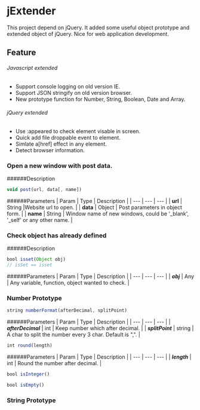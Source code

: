 # jExtender
This project depend on jQuery. It added some useful object prototype and extended object of jQuery. Nice for web application development.

## Feature
###### Javascript extended
- Support console logging on old version IE.
- Support JSON stringify on old version browser.
- New prototype function for Number, String, Boolean, Date and Array.

###### jQuery extended
- Use :appeared to check element visable in screen.
- Quick add file droppable event to element.
- Simlate a[href] effect in any element.
- Detect browser information.

### Open a new window with post data.
######Description
```js
void post(url, data[, name])
```
######Parameters
| Param | Type | Description |
| --- | --- | --- |
| **url** | String |Website url to open. |
| **data** | Object | Post parameters in object form. |
| **name** | String | Window name of new windows, could be '_blank', '_self' or any other name. |

### Check object has already defined
######Description
```js
bool isset(Object obj)
// isSet == isset
```
######Parameters
| Param | Type | Description |
| --- | --- | --- |
| ***obj*** | Any | Any variable, function, object wanted to check. |

### Number Prototype
```js
string numberFormat(afterDecimal, splitPoint)
```
######Parameters
| Param | Type | Description |
| --- | --- | --- |
| ***afterDecimal*** | int | Keep number which after decimal. |
| ***splitPoint*** | string | A char to split the number every 3 char. Default is ",". |

```js
int round(length)
```
######Parameters
| Param | Type | Description |
| --- | --- | --- |
| ***length*** | int | Round the number after decimal. |

```js
bool isInteger()
```
```js
bool isEmpty()
```

### String Prototype
